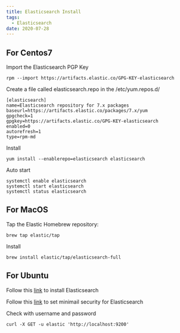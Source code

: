 ```yaml
---
title: Elasticsearch Install
tags:
  - Elasticsearch
date: 2020-07-28
---
```


## For Centos7
Import the Elasticsearch PGP Key
```
rpm --import https://artifacts.elastic.co/GPG-KEY-elasticsearch
```

<!-- more -->

Create a file called elasticsearch.repo in the /etc/yum.repos.d/
```
[elasticsearch]
name=Elasticsearch repository for 7.x packages
baseurl=https://artifacts.elastic.co/packages/7.x/yum
gpgcheck=1
gpgkey=https://artifacts.elastic.co/GPG-KEY-elasticsearch
enabled=0
autorefresh=1
type=rpm-md
```

Install
```
yum install --enablerepo=elasticsearch elasticsearch
```

Auto start 
```
systemctl enable elasticsearch
systemctl start elasticsearch
systemctl status elasticsearch
```

## For MacOS
Tap the Elastic Homebrew repository:
```
brew tap elastic/tap
```
Install
```
brew install elastic/tap/elasticsearch-full
```

## For Ubuntu

Follow this [link](https://www.digitalocean.com/community/tutorials/how-to-install-and-configure-elasticsearch-on-ubuntu-22-04) to install Elasticsearch

Follow this [link](https://www.elastic.co/guide/en/elasticsearch/reference/7.16/security-minimal-setup.html) to set minimail security for Elasticsearch

Check with username and password
```
curl -X GET -u elastic 'http://localhost:9200'
```